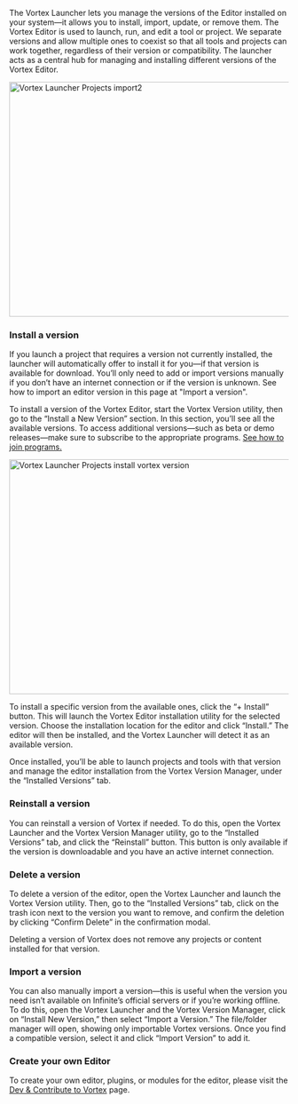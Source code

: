 The Vortex Launcher lets you manage the versions of the Editor installed on your system—it allows you to install, import, update, or remove them. The Vortex Editor is used to launch, run, and edit a tool or project. We separate versions and allow multiple ones to coexist so that all tools and projects can work together, regardless of their version or compatibility. The launcher acts as a central hub for managing and installing different versions of the Vortex Editor.

<image
  src="launcher_versionmanager.png"
  type="bordered"
  width="800"
  height="423"
  alt="Vortex Launcher Projects import2"
/>

### Install a version
<banner type="note">If you launch a project that requires a version not currently installed, the launcher will automatically offer to install it for you—if that version is available for download. You’ll only need to add or import versions manually if you don’t have an internet connection or if the version is unknown. See how to import an editor version in this page at "Import a version".</banner>

To install a version of the Vortex Editor, start the Vortex Version utility, then go to the “Install a New Version” section. In this section, you’ll see all the available versions.
To access additional versions—such as beta or demo releases—make sure to subscribe to the appropriate programs. [See how to join programs.](https://i.n:content_name=take_vortex_launcher&section=get_started&page_name=subscribe_to_beta)

<image
  src="launcher_installvortexversion.png"
  type="bordered"
  width="800"
  height="423"
  alt="Vortex Launcher Projects install vortex version"
/>

To install a specific version from the available ones, click the “+ Install” button. This will launch the Vortex Editor installation utility for the selected version. Choose the installation location for the editor and click “Install.” The editor will then be installed, and the Vortex Launcher will detect it as an available version.

Once installed, you’ll be able to launch projects and tools with that version and manage the editor installation from the Vortex Version Manager, under the “Installed Versions” tab.

### Reinstall a version
You can reinstall a version of Vortex if needed. To do this, open the Vortex Launcher and the Vortex Version Manager utility, go to the “Installed Versions” tab, and click the “Reinstall” button. This button is only available if the version is downloadable and you have an active internet connection.

### Delete a version
To delete a version of the editor, open the Vortex Launcher and launch the Vortex Version utility. Then, go to the “Installed Versions” tab, click on the trash icon next to the version you want to remove, and confirm the deletion by clicking “Confirm Delete” in the confirmation modal.

<banner type="note">Deleting a version of Vortex does not remove any projects or content installed for that version.</banner>

### Import a version
You can also manually import a version—this is useful when the version you need isn’t available on Infinite’s official servers or if you’re working offline. To do this, open the Vortex Launcher and the Vortex Version Manager, click on “Install New Version,” then select “Import a Version.” The file/folder manager will open, showing only importable Vortex versions. Once you find a compatible version, select it and click “Import Version” to add it.

### Create your own Editor
To create your own editor, plugins, or modules for the editor, please visit the [Dev & Contribute to Vortex]() page.

